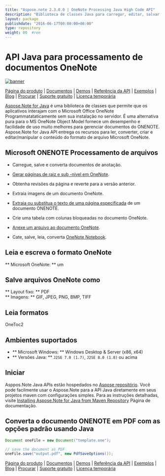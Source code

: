 ```yaml
---
title: "Aspose.note 2.3.0.0 | OneNote Processing Java High Code API" 
description: "Biblioteca de classes Java para carregar, editar, salvar e converter formatos ONENOTE. Suporta páginas, imagens, texto, tabelas, anexos, tags, tarefas, estilos de texto e hiperlinks." 
layout: package
publishdate: "2016-06-17T00:00:00+00:00"
type: repository
weight: 00	#rem
---
```


# API Java para processamento de documentos OneNote
[![banner](/res_repo/img/compress/aspose_note-for-java-banner.png)](./)

[Página do produto](https://products.aspose.com/note/java) | [Documentos](https://docs.aspose.com/note/java/) | [Demos](https://products.aspose.app/note/family) | [Referência da API](https://apireference.aspose.com/note/java) | [Exemplos](https://github.com/aspose-note/Aspose.Note-for-Java) | [Blog](https://blog.aspose.com/category/note/) | [Procurar](https://search.aspose.com/) | [Suporte gratuito](https://forum.aspose.com/c/note) | [Licença temporária](https://purchase.aspose.com/temporary-license)

[Aspose.Note for Java](https://products.aspose.com/note/java) é uma biblioteca de classes que permite que os aplicativos interajam com o Microsoft Office OneNote Programmatataticamente sem sua instalação no servidor. É uma alternativa pura para o MS OneNote Object Model fornece um desempenho e facilidade de uso muito melhores para gerenciar documentos do ONENOTE. Aspose.Note for Java API entrega os recursos para ler, converter, criar e editar/manipular o conteúdo do formato de arquivo Microsoft OneNote.

## Microsoft ONENOTE Processamento de arquivos
- Carregue, salve e converta documentos de anotação.

- [Gerar páginas de raiz e sub -nível em OneNote](https://docs.aspose.com/note/java/working-with-pages/).
- Obtenha revisões da página e reverte para a versão anterior.
- Extraia imagens de um documento OneNote.

- [Extraia ou substitua o texto de uma página especificada](https://docs.aspose.com/note/java/working-with-text/) de um documento ONENOTE.
- Crie uma tabela com colunas bloqueadas no documento OneNote.

- [Anexe um arquivo ao documento OneNote](https://docs.aspose.com/note/java/working-with-attachments/).

- Cate, salve, leia, converta [OneNote Notebook](https://docs.aspose.com/note/java/working-with-onenote-notebook/).

## Leia e escreva o formato OneNote
** Microsoft OneNote: ** um

## Salve arquivos OneNote como
** Layout fixo: ** PDF \
** Imagens: ** GIF, JPEG, PNG, BMP, TIFF

## Leia formatos
OneToc2

## Ambientes suportados
- ** Microsoft Windows: ** Windows Desktop & Server (x86, x64)
- ** Versões Java: ** `J2SE 7.0 (1.7)`, `J2SE 8.0 (1.8)` ou acima

## Iniciar

Asppos.Note Java APIs estão hospedados no [Aspose repositório](https://releases.aspose.com/note/java/). Você pode facilmente usar o Aspose.Note para a API Java diretamente em seus projetos maven com configurações simples. Para as instruções detalhadas, visite [Installing Aspose.Note for Java from Maven Repository](https://docs.aspose.com/note/java/installation/) Página de documentação.

## Converta o documento ONENOTE em PDF com as opções padrão usando Java

```java
Document oneFile = new Document("template.one");

// save the document as PDF
oneFile.save("output.pdf", new PdfSaveOptions());
```

[Página do produto](https://products.aspose.com/note/java) | [Documentos](https://docs.aspose.com/note/java/) | [Demos](https://products.aspose.app/note/family) | [Referência da API](https://apireference.aspose.com/note/java) | [Exemplos](https://github.com/aspose-note/Aspose.Note-for-Java) | [Blog](https://blog.aspose.com/category/note/) | [Procurar](https://search.aspose.com/) | [Suporte gratuito](https://forum.aspose.com/c/note) | [Licença temporária](https://purchase.aspose.com/temporary-license)
